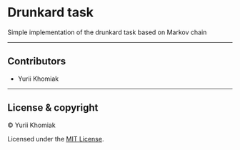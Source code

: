 # Drunkard task

Simple implementation of the drunkard task based on Markov chain

---

## Contributors

- Yurii Khomiak

---

## License & copyright

© Yurii Khomiak

Licensed under the [MIT License](LICENSE).